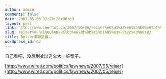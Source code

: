 ```yaml
---
author: admin
comments: false
date: 2007-05-06 02:28:28+00:00
layout: post
link: http://www.seerhut.cn/2007/05/06/reiser%e6%a1%88%e6%96%b0%e8%bf%9b%e5%b1%95%e3%80%82%e3%80%82/
slug: reiser%e6%a1%88%e6%96%b0%e8%bf%9b%e5%b1%95%e3%80%82%e3%80%82
title: Reiser案新进展。。
wordpress_id: 62
---
```


自己看吧，没想到扯出这么大一桩案子。

[http://www.wired.com/politics/law/news/2007/05/reiser](http://www.wired.com/politics/law/news/2007/05/reiser)
